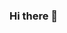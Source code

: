 ### Hi there 👋

<!--
**subhasreevadukoot/subhasreevadukoot** is a ✨ _special_ ✨ repository because its `README.md` (this file) appears on your GitHub profile.

Here are some ideas to get you started:

- 🔭 I’m currently working on ...
- 🌱 I’m currently learning TypeScript
- 👯 I’m looking to collaborate on ...
- 🤔 I’m looking for help with ...
- 💬 Ask me about ...
- 📫 Contact : subhasreevadukoot@gmail.com
-    Portfolio 
- 😄 Pronouns: She/Her
- ⚡ Fun fact: ...
-->
